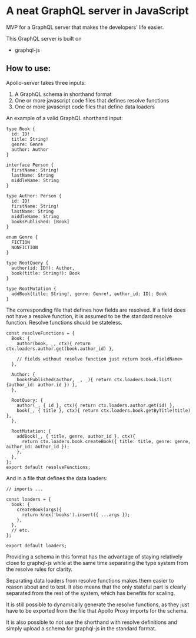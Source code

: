 # A neat GraphQL server in JavaScript

MVP for a GraphQL server that makes the developers' life easier.

This GraphQL server is built on
* graphql-js

## How to use:

Apollo-server takes three inputs:

1. A GraphQL schema in shorthand format
1. One or more javascript code files that defines resolve functions
1. One or more javascript code files that define data loaders

An example of a valid GraphQL shorthand input:
```
type Book {
  id: ID!
  title: String!
  genre: Genre
  author: Author
}

interface Person {
  firstName: String!
  lastName: String
  middleName: String
}

type Author: Person {
  id: ID!
  firstName: String!
  lastName: String
  middleName: String
  booksPublished: [Book]
}

enum Genre {
  FICTION
  NONFICTION
}

type RootQuery {
  author(id: ID!): Author,
  book(title: String!): Book
}

type RootMutation {
  addBook(title: String!, genre: Genre!, author_id: ID): Book
}
```

The corresponding file that defines how fields are resolved. If a field does not
have a resolve function, it is assumed to be the standard resolve function.
Resolve functions should be stateless.
```
const resolveFunctions = {
  Book: {
    author(book, _, ctx){ return ctx.loaders.author.get(book.author_id) },

    // fields without resolve function just return book.<fieldName>
  },

  Author: {
    booksPublished(author, _, _){ return ctx.loaders.book.list( {author_id: author.id }) },
  },

  RootQuery: {
    author(_, { id }, ctx){ return ctx.loaders.author.get(id) },
    book(_, { title }, ctx){ return ctx.loaders.book.getByTitle(title) },
  },

  RootMutation: {
    addBook(_, { title, genre, author_id }, ctx){
      return ctx.loaders.book.createBook({ title: title, genre: genre, author_id: author_id });
    },
  },
};
export default resolveFunctions;
```

And in a file that defines the data loaders:
```
// imports ...

const loaders = {
  book: {
    createBook(args){
      return knex('books').insert({ ...args });
    },
  },
  // etc.
};

export default loaders;
```


Providing a schema in this format has the advantage of staying relatively close
to graphql-js while at the same time separating the type system from the
resolve rules for clarity.

Separating data loaders from resolve functions makes them easier to reason about and to test. It
also means that the only stateful part is clearly separated from the rest of the system, which
has benefits for scaling.

It is still possible to dynamically generate the resolve functions, as they just
have to be exported from the file that Apollo Proxy imports for the schema.


It is also possible to not use the shorthand with resolve definitions and simply
upload a schema for graphql-js in the standard format.
